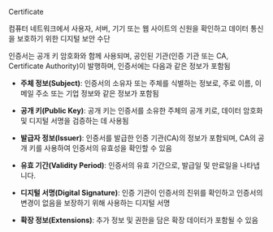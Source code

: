 Certificate

컴퓨터 네트워크에서 사용자, 서버, 기기 또는 웹 사이트의 신원을 확인하고 데이터 통신을 보호하기 위한 디지털 보안 수단

인증서는 공개 키 암호화와 함께 사용되며, 공인된 기관(인증 기관 또는 CA, Certificate Authority)이 발행하며, 인증서에는 다음과 같은 정보가 포함됨

- **주체 정보(Subject)**: 인증서의 소유자 또는 주체를 식별하는 정보로, 주로 이름, 이메일 주소 또는 기업 정보와 같은 정보가 포함됨
    
- **공개 키(Public Key)**: 공개 키는 인증서를 소유한 주체의 공개 키로, 데이터 암호화 및 디지털 서명을 검증하는 데 사용됨
    
- **발급자 정보(Issuer)**: 인증서를 발급한 인증 기관(CA)의 정보가 포함되며, CA의 공개 키를 사용하여 인증서의 유효성을 확인할 수 있음
    
- **유효 기간(Validity Period)**: 인증서의 유효 기간으로, 발급일 및 만료일을 나타냅니다.
    
- **디지털 서명(Digital Signature)**: 인증 기관이 인증서의 진위를 확인하고 인증서의 변경이 없음을 보장하기 위해 사용하는 디지털 서명
    
- **확장 정보(Extensions)**: 추가 정보 및 권한을 담은 확장 데이터가 포함될 수 있음